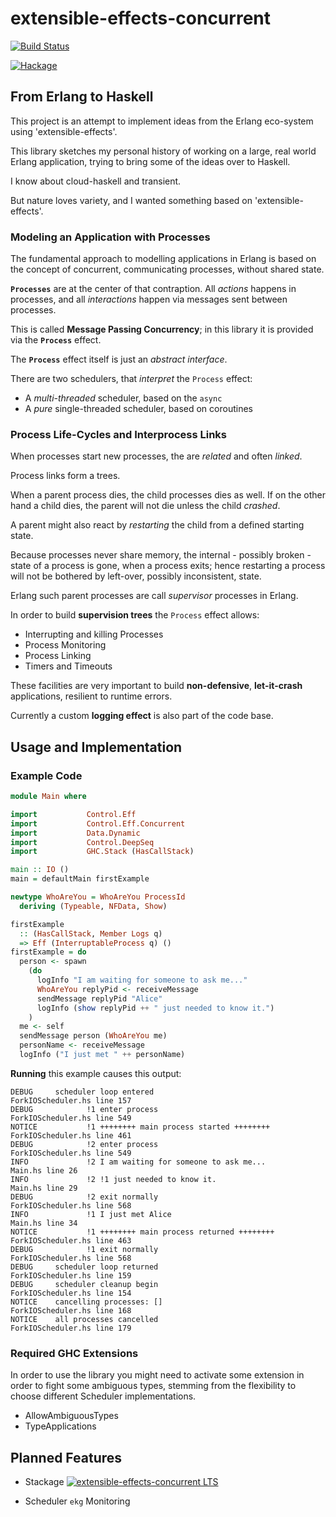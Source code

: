 # extensible-effects-concurrent

[![Build Status](https://travis-ci.org/sheyll/extensible-effects-concurrent.svg?branch=master)](https://travis-ci.org/sheyll/extensible-effects-concurrent)

[![Hackage](https://img.shields.io/hackage/v/extensible-effects-concurrent.svg?style=flat)](http://hackage.haskell.org/package/extensible-effects-concurrent)

## From Erlang to Haskell

This project is an attempt to implement ideas from the Erlang eco-system 
using 'extensible-effects'.

This library sketches my personal history of working on a large, real world Erlang
application, trying to bring some of the ideas over to Haskell.

I know about cloud-haskell and transient. 

But nature loves variety, and I wanted something based on 'extensible-effects'.

### Modeling an Application with Processes

The fundamental approach to modelling applications in Erlang is
based on the concept of concurrent, communicating processes, without
shared state. 

**`Processes`** are at the center of that contraption. All *actions*
happens in processes, and all *interactions* happen via messages sent
between processes. 

This is called **Message Passing Concurrency**;
in this library it is provided via the **`Process`** effect. 

The **`Process`** effect itself is just an *abstract interface*.

There are two schedulers, that *interpret* the `Process` effect:

- A *multi-threaded* scheduler, based on the `async`
- A *pure* single-threaded scheduler, based on coroutines

### Process Life-Cycles and Interprocess Links

When processes start new processes, the are *related* and often *linked*.

Process links form a trees.

When a parent process dies, the child processes dies as well.
If on the other hand a child dies, the parent will not die unless the
child *crashed*. 

A parent might also react by *restarting* the child from a defined starting
state.

Because processes never share memory, the internal - possibly broken - state of 
a process is gone, when a process exits; hence restarting a process will not
be bothered by left-over, possibly inconsistent, state. 

Erlang such parent processes are call *supervisor* processes in Erlang.

In order to build **supervision trees** the `Process` effect allows:

- Interrupting and killing Processes
- Process Monitoring
- Process Linking
- Timers and Timeouts

These facilities are very important to build **non-defensive**, **let-it-crash**
applications, resilient to runtime errors.   

Currently a custom **logging effect** is also part of the code base.

## Usage and Implementation

### Example Code

```haskell
module Main where

import           Control.Eff
import           Control.Eff.Concurrent
import           Data.Dynamic
import           Control.DeepSeq
import           GHC.Stack (HasCallStack)

main :: IO ()
main = defaultMain firstExample

newtype WhoAreYou = WhoAreYou ProcessId 
  deriving (Typeable, NFData, Show)

firstExample 
  :: (HasCallStack, Member Logs q) 
  => Eff (InterruptableProcess q) ()
firstExample = do
  person <- spawn
    (do
      logInfo "I am waiting for someone to ask me..."
      WhoAreYou replyPid <- receiveMessage
      sendMessage replyPid "Alice"
      logInfo (show replyPid ++ " just needed to know it.")
    )
  me <- self
  sendMessage person (WhoAreYou me)
  personName <- receiveMessage
  logInfo ("I just met " ++ personName)

```

**Running** this example causes this output:

```text
DEBUG     scheduler loop entered                                                   ForkIOScheduler.hs line 157
DEBUG            !1 enter process                                                            ForkIOScheduler.hs line 549
NOTICE           !1 ++++++++ main process started ++++++++                                   ForkIOScheduler.hs line 461
DEBUG            !2 enter process                                                            ForkIOScheduler.hs line 549
INFO             !2 I am waiting for someone to ask me...                                               Main.hs line 26
INFO             !2 !1 just needed to know it.                                                          Main.hs line 29
DEBUG            !2 exit normally                                                            ForkIOScheduler.hs line 568
INFO             !1 I just met Alice                                                                    Main.hs line 34
NOTICE           !1 ++++++++ main process returned ++++++++                                  ForkIOScheduler.hs line 463
DEBUG            !1 exit normally                                                            ForkIOScheduler.hs line 568
DEBUG     scheduler loop returned                                                  ForkIOScheduler.hs line 159
DEBUG     scheduler cleanup begin                                                  ForkIOScheduler.hs line 154
NOTICE    cancelling processes: []                                                 ForkIOScheduler.hs line 168
NOTICE    all processes cancelled                                                  ForkIOScheduler.hs line 179
```

### Required GHC Extensions

In order to use the library you might need to activate some extension
in order to fight some ambiguous types, stemming from the flexibility to
choose different Scheduler implementations.

- AllowAmbiguousTypes
- TypeApplications


## Planned Features

- Stackage [![extensible-effects-concurrent LTS](http://stackage.org/package/extensible-effects-concurrent/badge/lts)](http://stackage.org/lts/package/extensible-effects-concurrent)

- Scheduler `ekg` Monitoring
